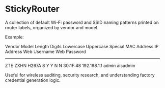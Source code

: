# StickyRouter
A collection of default Wi-Fi password and SSID naming patterns printed on router labels, organized by vendor and model. 


Example:

Vendor              Model             Length   Digits   Lowercase   Uppercase   Special   MAC Address     IP Address     Web Username   Web Password    
-------             ------------      -------  -------  ----------  ----------  -------   --------------  -------------  -------------  ---------------
ZTE                 ZXHN H267A         8        Y        Y           N           N         30:1F:48        192.168.1.1     admin         aisadmin


Useful for wireless auditing, security research, and understanding factory credential generation logic.
